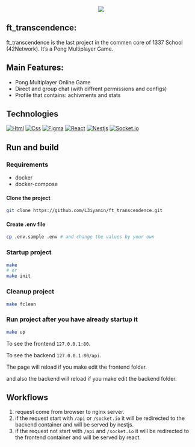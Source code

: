<p align="center">
  <img src="https://github.com/L3iyanin/ft_transcendence/blob/main/readme/images/logo.svg" />
</p>

## ft_transcendence:
ft_transcendence is the last project in the commen core of 1337 School (42Network).
It’s a Pong Multiplayer Game.

## Main Features:
- Pong Multiplayer Online Game
- Direct and group chat (with diffrent permissions and configs)
- Profile that contains: achivments and stats

## Technologies
[![Html](https://img.shields.io/badge/Html-20232A?style=flat&logo=html5&logoColor=E44D26&link=https://github.com/arihant-jain-09)](https://github.com/L3iyanin)
[![Css](https://img.shields.io/badge/Css-20232A?style=flat&logo=css3&logoColor=1572B6&link=https://github.com/arihant-jain-09)](https://github.com/L3iyanin)
[![Figma](https://img.shields.io/badge/Figma-20232A?style=flat&logo=figma&logoColor=FFFFFF&link=https://github.com/arihant-jain-09)](https://github.com/L3iyanin)
[![React](https://img.shields.io/badge/React-20232A?style=flat&logo=react&logoColor=61DAFB&link=https://github.com/arihant-jain-09)](https://github.com/L3iyanin)
[![Nestjs](https://img.shields.io/badge/Nest-20232A?style=flat&logo=nestjs&logoColor=ED2945)](https://github.com/L3iyanin)
[![Socket.io](https://img.shields.io/badge/Socket.io-20232A?style=flat&logo=socket.io&logoColor=FFF)](https://github.com/L3iyanin)

## Run and build

### Requirements
- docker
- docker-compose

#### Clone the project

```bash
git clone https://github.com/L3iyanin/ft_transcendence.git
```

#### Create .env file

```bash
cp .env.sample .env # and change the values by your own
```

### Startup project
```bash
make
# or
make init
```

### Cleanup project
```bash
make fclean
```

### Run project after you have already startup it
```bash 
make up
```

To see the frontend `127.0.0.1:80`.

To see the backend `127.0.0.1:80/api`.

The page will reload if you make edit the frontend folder.

and also the backend will reload if you make edit the backend folder.

## Workflows

1. request come from browser to nginx server.
2. if the request start with `/api` or `/socket.io` it will be redirected to the backend container and will be served by nestjs.
3. if the request not start with `/api` and `/socket.io` it will be redirected to the frontend container and will be served by react.
